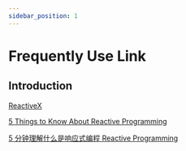 ```yaml
---
sidebar_position: 1
---
```


# Frequently Use Link

## Introduction

[ReactiveX](https://reactivex.io/)

[5 Things to Know About Reactive Programming](https://developers.redhat.com/blog/2017/06/30/5-things-to-know-about-reactive-programming#2____observables_can_be_cold_or_hot___and_it_matters_)

[5 分钟理解什么是响应式编程 Reactive Programming](https://zhuanlan.zhihu.com/p/46891890)